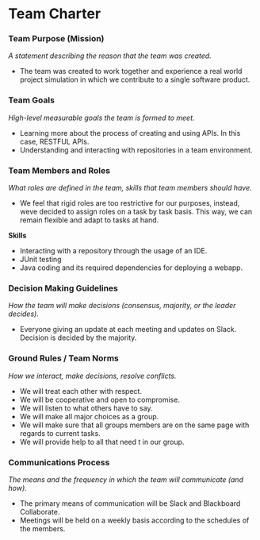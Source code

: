 # Team Charter

### Team Purpose (Mission)

*A statement describing the reason that the team was created.*

- The team was created to work together and experience a real world
  project simulation in which we contribute to a single software product.

### Team Goals

*High-level measurable goals the team is formed to meet.*

- Learning more about the process of creating and using APIs. In this case, RESTFUL APIs.
- Understanding and interacting with repositories in a team environment.

### Team Members and Roles

*What roles are defined in the team, skills that team members should have.*

* We feel that rigid roles are too restrictive for our purposes, instead, weve decided to assign roles on a task by task basis. This way, we can remain flexible and adapt to tasks at hand.

**Skills**

- Interacting with a repository through the usage of an IDE.
- JUnit testing
- Java coding and its required dependencies for deploying a webapp.

<!-- End of List -->

### Decision Making Guidelines

*How the team will make decisions (consensus, majority, or the leader decides).*

- Everyone giving an update at each meeting and updates on Slack. Decision is decided by the majority.

### Ground Rules / Team Norms

*How we interact, make decisions, resolve conflicts.*

- We will treat each other with respect.
- We will be cooperative and open to compromise.
- We will listen to what others have to say.
- We will make all major choices as a group.
- We will make sure that all groups members are on the same page with regards to current tasks.
- We will provide help to all that need t in our group.

### Communications Process

*The means and the frequency in which the team will communicate (and how).*

- The primary means of communication will be Slack and Blackboard Collaborate.
- Meetings will be held on a weekly basis according to the schedules of the members.
